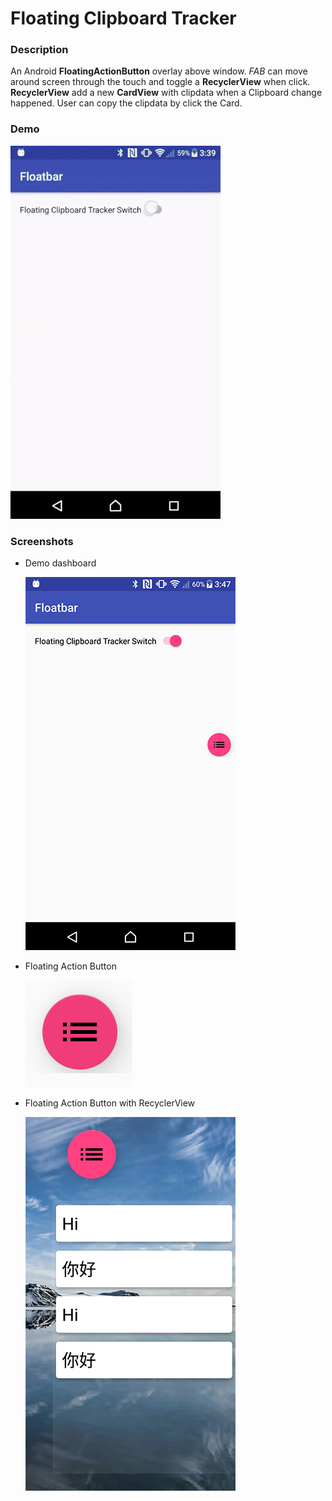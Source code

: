 Floating Clipboard Tracker
==========================
### Description
An Android **FloatingActionButton** overlay above window. *FAB* can move around screen through the touch and toggle a **RecyclerView** when click. **RecyclerView** add a new **CardView** with clipdata when a Clipboard change happened. User can copy the clipdata by click the Card.
### Demo
![](https://github.com/wangrunz/Floatbar/blob/master/screenshot/demo.gif?raw=true)
### Screenshots
* Demo dashboard

  ![DEMO](https://github.com/wangrunz/Floatbar/blob/master/screenshot/screenshot2.png?raw=true?raw=true)

* Floating Action Button

  ![DEMO](https://github.com/wangrunz/Floatbar/blob/master/screenshot/screenshot3.png?raw=true?raw=true)

* Floating Action Button with RecyclerView

  ![DEMO](https://github.com/wangrunz/Floatbar/blob/master/screenshot/screenshot1.png?raw=true?raw=true)
